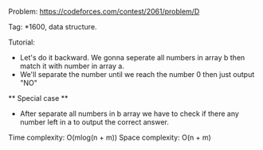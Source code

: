 Problem: https://codeforces.com/contest/2061/problem/D

Tag: *1600, data structure.

Tutorial:
  - Let's do it backward. We gonna seperate all numbers in array b then match it with number in array a.
  - We'll separate the number until we reach the number 0 then just output "NO" 

** Special case ** 
  - After separate all numbers in b array we have to check if there any number left in a to output the correct answer.

Time complexity: O(mlog(n + m))
Space complexity: O(n + m)
